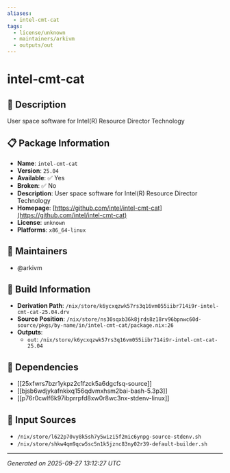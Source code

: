 ```yaml
---
aliases:
  - intel-cmt-cat
tags:
  - license/unknown
  - maintainers/arkivm
  - outputs/out
---
```


# intel-cmt-cat

## 📝 Description

User space software for Intel(R) Resource Director Technology

## 📋 Package Information

- **Name**: `intel-cmt-cat`
- **Version**: `25.04`
- **Available**: ✅ Yes
- **Broken**: ✅ No
- **Description**: User space software for Intel(R) Resource Director Technology
- **Homepage**: [https://github.com/intel/intel-cmt-cat](https://github.com/intel/intel-cmt-cat)
- **License**: `unknown`
- **Platforms**: `x86_64-linux`
## 👥 Maintainers

- @arkivm


## 🔧 Build Information

- **Derivation Path**: `/nix/store/k6ycxqzwk57rs3q16vm055iibr714i9r-intel-cmt-cat-25.04.drv`
- **Source Position**: `/nix/store/ns30sqxb36k8jrds8z18rv96bpnwc60d-source/pkgs/by-name/in/intel-cmt-cat/package.nix:26`
- **Outputs**:
  - `out`:  `/nix/store/k6ycxqzwk57rs3q16vm055iibr714i9r-intel-cmt-cat-25.04`

## 🔗 Dependencies

- [[25xfwrs7bzr1ykpz2c1fzck5a6dgcfsq-source]]
- [[bjsb6wdjykafnkixq156qdvmxhsm2bai-bash-5.3p3]]
- [[p76r0cwlf6k97ibprrpfd8xw0r8wc3nx-stdenv-linux]]

## 📁 Input Sources

- `/nix/store/l622p70vy8k5sh7y5wizi5f2mic6ynpg-source-stdenv.sh`
- `/nix/store/shkw4qm9qcw5sc5n1k5jznc83ny02r39-default-builder.sh`

---
*Generated on 2025-09-27 13:12:27 UTC*

